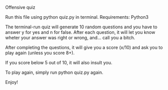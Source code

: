 Offensive quiz

Run this file using python quiz.py in terminal.
Requirements: Python3

The terminal-run quiz will generate 10 random questions and you have to answer y for yes and n for false.
After each question, it will let you know wheter your answer was right or wrong, and... call you a bitch.

After completing the questions, it will give you a score (x/10) and ask you to play again (unless you score 8+).

If you score below 5 out of 10, it will also insult you.

To play again, simply run python quiz.py again.

Enjoy!
